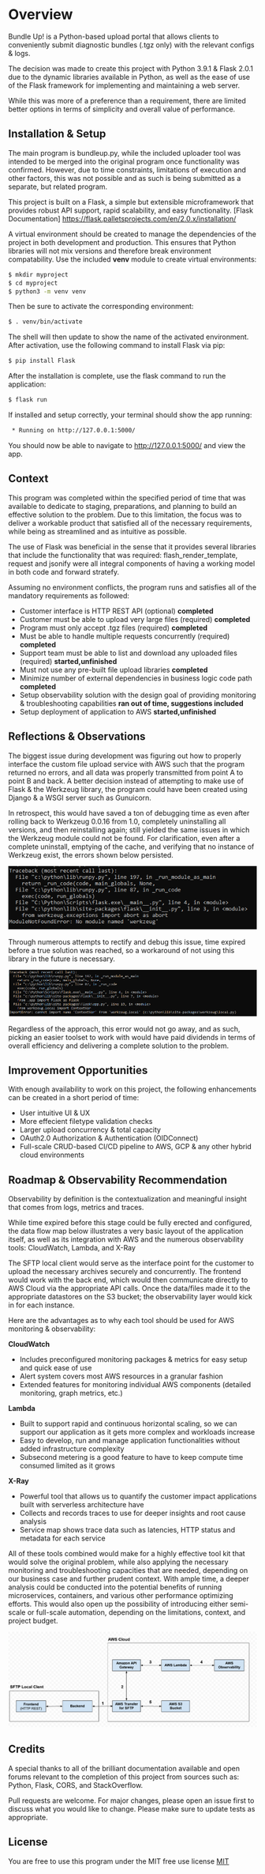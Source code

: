 # Overview

Bundle Up! is a Python-based upload portal that allows clients to conveniently submit diagnostic bundles (.tgz only) with the relevant configs & logs. 

The decision was made to create this project with Python 3.9.1 & Flask 2.0.1 due to the dynamic libraries available in Python, as well as the ease of use of the Flask framework for implementing and maintaining a web server. 

While this was more of a preference than a requirement, there are limited better options in terms of simplicity and overall value of performance. 

## Installation & Setup

The main program is bundleup.py, while the included uploader tool was intended to be merged into the original program once functionality was confirmed. However, due to time constraints, limitations of execution and other factors, this was not possible and as such is being submitted as a separate, but related program. 

This project is built on a Flask, a simple but extensible microframework that provides robust API support, rapid scalability, and easy functionality. [Flask Documentation] https://flask.palletsprojects.com/en/2.0.x/installation/

A virtual environment should be created to manage the dependencies of the project in both development and production. This ensures that Python libraries will not mix versions and therefore break environment compatability. 
Use the included **venv** module to create virtual environments: 

```bash
$ mkdir myproject
$ cd myproject
$ python3 -m venv venv
```

Then be sure to activate the corresponding environment:

```bash
$ . venv/bin/activate
```

The shell will then update to show the name of the activated environment. After activation, use the following command to install Flask via pip:

```bash
$ pip install Flask
```

After the installation is complete, use the flask command to run the application: 

```bash
$ flask run
```

If installed and setup correctly, your terminal should show the app running: 

```bash
 * Running on http://127.0.0.1:5000/
```

You should now be able to navigate to http://127.0.0.1:5000/ and view the app.

## Context

This program was completed within the specified period of time that was available to dedicate to staging, preparations, and planning to build an effective solution to the problem. Due to this limitation, the focus was to deliver a workable product that satisfied all of the necessary requirements, while being as streamlined and as intuitive as possible. 

The use of Flask was beneficial in the sense that it provides several libraries that include the functionality that was required: flash_render_template, request and jsonify were all integral components of having a working model in both code and forward stratefy. 

Assuming no environment conflicts, the program runs and satisfies all of the mandatory requirements as followed:

- Customer interface is HTTP REST API (optional) **completed**
- Customer must be able to upload very large files (required) **completed**
- Program must only accept .tgz files (required) **completed**
- Must be able to handle multiple requests concurrently (required) **completed**
- Support team must be able to list and download any uploaded files (required) **started,unfinished**
- Must not use any pre-built file upload libraries **completed**
- Minimize number of external dependencies in business logic code path **completed**
- Setup observability solution with the design goal of providing monitoring & troubleshooting capabilities **ran out of time, suggestions included**
- Setup deployment of application to AWS **started,unfinished**

## Reflections & Observations  

The biggest issue during development was figuring out how to properly interface the custom file upload service with AWS such that the program returned no errors, and all data was properly transmitted from point A to point B and back. A better decision instead of attempting to make use of Flask & the Werkzeug library, the program could have been created using Django & a WSGI server such as Gunuicorn. 

In retrospect, this would have saved a ton of debugging time as even after rolling back to Werkzeug 0.0.16 from 1.0, completely uninstalling all versions, and then reinstalling again; still yielded the same issues in which the Werkzeug module could not be found. For clarification, even after a complete uninstall, emptying of the cache, and verifying that no instance of Werkzeug exist, the errors shown below persisted. 

![Screenshot](w2.PNG)

Through numerous attempts to rectify and debug this issue, time expired before a true solution was reached, so a workaround of not using this library in the future is necessary. 

![Screenshot](w.PNG)

Regardless of the approach, this error would not go away, and as such, picking an easier toolset to work with would have paid dividends in terms of overall efficiency and delivering a complete solution to the problem. 

## Improvement Opportunities 

With enough availability to work on this project, the following enhancements can be created in a short period of time: 

- User intuitive UI & UX 
- More effecient filetype validation checks 
- Larger upload concurrency & total capacity 
- OAuth2.0 Authorization & Authentication (OIDConnect) 
- Full-scale CRUD-based CI/CD pipeline to AWS, GCP & any other hybrid cloud environments 

## Roadmap & Observability Recommendation

Observability by definition is the contextualization and meaningful insight that comes from logs, metrics and traces. 

While time expired before this stage could be fully erected and configured, the data flow map below illustrates a very basic layout of the application itself, as well as its integration with AWS and the numerous observability tools: CloudWatch, Lambda, and X-Ray

The SFTP local client would serve as the interface point for the customer to upload the necessary archives securely and concurrently. The frontend would work with the back end, which would then communicate directly to AWS Cloud via the appropriate API calls. Once the data/files made it to the appropriate datastores on the S3 bucket; the observability layer would kick in for each instance. 

Here are the advantages as to why each tool should be used for AWS monitoring & observability: 

**CloudWatch** 
- Includes preconfigured monitoring packages & metrics for easy setup and quick ease of use
- Alert system covers most AWS resources in a granular fashion
- Extended features for monitoring individual AWS components (detailed monitoring, graph metrics, etc.) 

**Lambda**
- Built to support rapid and continuous horizontal scaling, so we can support our application as it gets more complex and workloads increase 
- Easy to develop, run and manage application functionalities without added infrastructure complexity 
- Subsecond metering is a good feature to have to keep compute time consumed limited as it grows  

**X-Ray**
- Powerful tool that allows us to quantify the customer impact applications built with serverless architecture have 
- Collects and records traces to use for deeper insights and root cause analysis 
- Service map shows trace data such as latencies, HTTP status and metadata for each service

All of these tools combined would make for a highly effective tool kit that would solve the original problem, while also applying the necessary monitoring and troubleshooting capacities that are needed, depending on our business case and further prudent context. With ample time, a deeper analysis could be conducted into the potential benefits of running microservices, containers, and various other performance optimizing efforts. This would also open up the possibility of introducing either semi-scale or full-scale automation, depending on the limitations, context, and project budget. 

![Screenshot](app_map.PNG)

## Credits
A special thanks to all of the brilliant documentation available and open forums relevant to the completion of this project from sources such as: 
Python, Flask, CORS, and StackOverflow.

Pull requests are welcome. For major changes, please open an issue first to discuss what you would like to change.
Please make sure to update tests as appropriate.

## License
You are free to use this program under the MIT free use license
[MIT](https://choosealicense.com/licenses/mit/)
